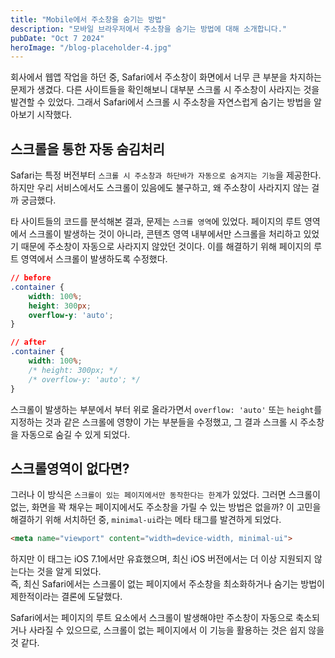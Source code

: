 ```yaml
---
title: "Mobile에서 주소창을 숨기는 방법"
description: "모바일 브라우저에서 주소창을 숨기는 방법에 대해 소개합니다."
pubDate: "Oct 7 2024"
heroImage: "/blog-placeholder-4.jpg"
---
```


회사에서 웹앱 작업을 하던 중, Safari에서 주소창이 화면에서 너무 큰 부분을 차지하는 문제가 생겼다. 
다른 사이트들을 확인해보니 대부분 스크롤 시 주소창이 사라지는 것을 발견할 수 있었다. 
그래서 Safari에서 스크롤 시 주소창을 자연스럽게 숨기는 방법을 알아보기 시작했다.

## 스크롤을 통한 자동 숨김처리
Safari는 특정 버전부터 `스크롤 시 주소창과 하단바가 자동으로 숨겨지는 기능`을 제공한다. 하지만 우리 서비스에서도 스크롤이 있음에도 불구하고, 왜 주소창이 사라지지 않는 걸까 궁금했다.

타 사이트들의 코드를 분석해본 결과, 문제는 `스크롤 영역`에 있었다. 
페이지의 루트 영역에서 스크롤이 발생하는 것이 아니라, 콘텐츠 영역 내부에서만 스크롤을 처리하고 있었기 때문에 주소창이 자동으로 사라지지 않았던 것이다. 
이를 해결하기 위해 페이지의 루트 영역에서 스크롤이 발생하도록 수정했다.
```css
// before
.container {
    width: 100%;
    height: 300px;
    overflow-y: 'auto';
}
```

```css
// after
.container {
    width: 100%;
    /* height: 300px; */
    /* overflow-y: 'auto'; */
}
```
스크롤이 발생하는 부분에서 부터 위로 올라가면서 `overflow: 'auto'` 또는 `height`를 지정하는 것과 같은 스크롤에 영향이 가는 부분들을 수정했고, 그 결과 스크롤 시 주소창을 자동으로 숨길 수 있게 되었다.

## 스크롤영역이 없다면?
그러나 이 방식은 `스크롤이 있는 페이지에서만 동작한다는 한계`가 있었다. 그러면 스크롤이 없는, 화면을 꽉 채우는 페이지에서도 주소창을 가릴 수 있는 방법은 없을까? 이 고민을 해결하기 위해 서치하던 중, `minimal-ui`라는 메타 태그를 발견하게 되었다.
```html
<meta name="viewport" content="width=device-width, minimal-ui">
```
하지만 이 태그는 iOS 7.1에서만 유효했으며, 최신 iOS 버전에서는 더 이상 지원되지 않는다는 것을 알게 되었다. <br/>
즉, 최신 Safari에서는 스크롤이 없는 페이지에서 주소창을 최소화하거나 숨기는 방법이 제한적이라는 결론에 도달했다.

Safari에서는 페이지의 루트 요소에서 스크롤이 발생해야만 주소창이 자동으로 축소되거나 사라질 수 있으므로, 스크롤이 없는 페이지에서 이 기능을 활용하는 것은 쉽지 않을 것 같다.
